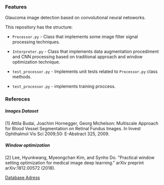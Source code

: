 ### Features

Glaucoma image detection based on convolutional neural netoworks.

This repository has the structure:

- `Processor.py` - Class that implements some image filter signal processing techniques.

- `Interpreter.py` - Class that implements data augmentation procediment and CNN processing based on traditional approach and window optimization technique. 

- `test_processor.py` - Implements unit tests related to `Processor.py` class methods.

- `test_processor.py` - implements training proccess.


### Refereces

##### Images Dataset

[1] Attila Budai, Joachim Hornegger, Georg Michelson: Multiscale Approach for Blood Vessel Segmentation on Retinal Fundus Images. In Invest Ophthalmol Vis Sci 2009;50: E-Abstract 325, 2009.

##### Window optimization

[2] Lee, Hyunkwang, Myeongchan Kim, and Synho Do. "Practical window setting optimization for medical image deep learning." arXiv preprint arXiv:1812.00572 (2018).

[Database Adress](https://www5.cs.fau.de/research/data/fundus-images/)
